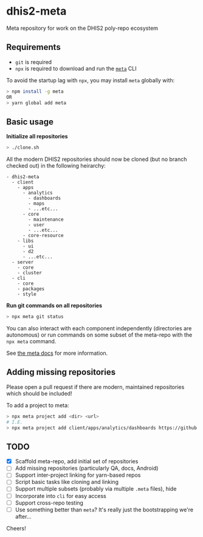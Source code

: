 # dhis2-meta
Meta repository for work on the DHIS2 poly-repo ecosystem

## Requirements

* `git` is required
* `npx` is required to download and run the [`meta`](https://github.com/mateodelnorte/meta) CLI

To avoid the startup lag with `npx`, you may install `meta` globally with:

```sh
> npm install -g meta
OR
> yarn global add meta
```

## Basic usage

**Initialize all repositories**

```sh
> ./clone.sh
```

All the modern DHIS2 repositories should now be cloned (but no branch checked out) in the following heirarchy:

```
- dhis2-meta
  - client
    - apps
      - analytics
        - dashboards
        - maps
        - ...etc...
      - core
        - maintenance
        - user
        - ...etc...
      - core-resource
    - libs
      - ui
      - d2
      - ...etc...
  - server
    - core
    - cluster
  - cli
    - core
    - packages
    - style
```

**Run git commands on all repositories**

```sh
> npx meta git status
```

You can also interact with each component independently (directories are autonomous)
or run commands on some subset of the meta-repo with the `npx meta` command.

See [the meta docs](https://github.com/mateodelnorte/meta) for more information.

## Adding missing repositories

Please open a pull request if there are modern, maintained repositories which should be included!

To add a project to meta:

```sh
> npx meta project add <dir> <url>
# I.E.
> npx meta project add client/apps/analytics/dashboards https://github.com/dhis2/dashboards-app
```

## TODO

* [x] Scaffold meta-repo, add initial set of repositories
* [ ] Add missing repositories (particularly QA, docs, Android)
* [ ] Support inter-project linking for yarn-based repos
* [ ] Script basic tasks like cloning and linking
* [ ] Support multiple subsets (probably via multiple `.meta` files), hide 
* [ ] Incorporate into `cli` for easy access
* [ ] Support cross-repo testing
* [ ] Use something better than `meta`?  It's really just the bootstrapping we're after...

Cheers!
